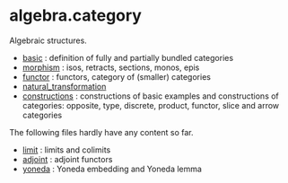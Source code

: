 algebra.category
================

Algebraic structures.

* [basic](basic.lean) : definition of fully and partially bundled categories
* [morphism](morphism.lean) : isos, retracts, sections, monos, epis
* [functor](functor.lean) : functors, category of (smaller) categories
* [natural_transformation](natural_transformation.lean)
* [constructions](constructions.lean) : constructions of basic examples and constructions of categories: opposite, type, discrete, product, functor, slice and arrow categories

The following files hardly have any content so far.

* [limit](limit.lean) : limits and colimits
* [adjoint](adjoint.lean) : adjoint functors
* [yoneda](yoneda.lean) : Yoneda embedding and Yoneda lemma